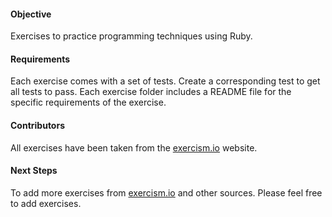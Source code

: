 <h4>Objective</h4>
Exercises to practice programming techniques using Ruby.
<h4>Requirements</h4>
Each exercise comes with a set of tests. Create a corresponding test to get all tests to pass. Each exercise folder includes a README file for the specific requirements of the exercise.

<h4>Contributors</h4>
All exercises have been taken from the <a href="http://exercism.io">exercism.io</a> website. 

<h4>Next Steps</h4>
To add more exercises from <a href="http://exercism.io">exercism.io</a> and other sources. Please feel free to add exercises.

